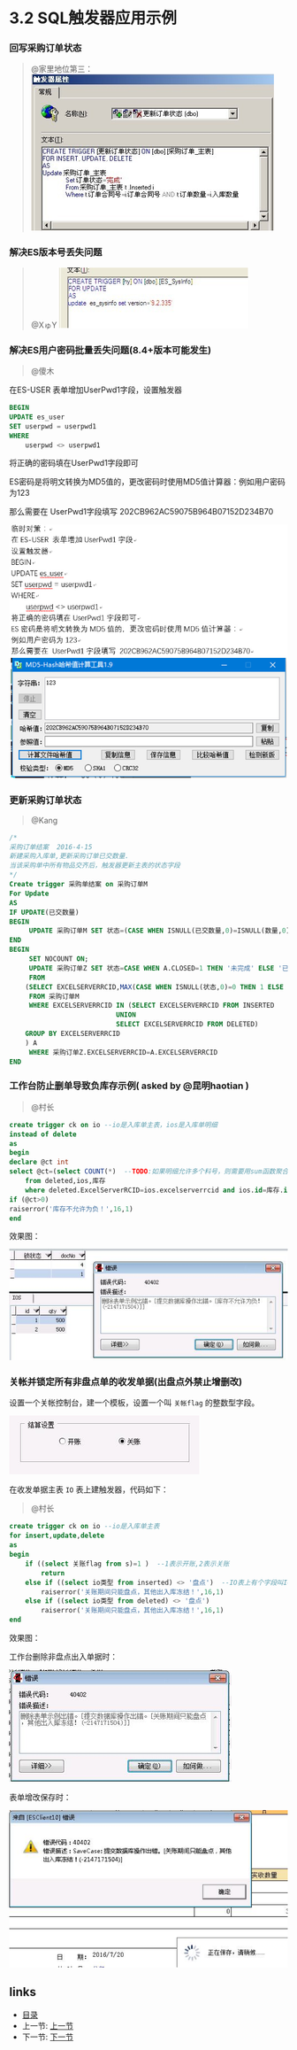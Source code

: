 # 3.2 SQL触发器应用示例

### 回写采购订单状态
> @家里地位第三：  
![](images/3.2.1.jpg?raw=true)

### 解决ES版本号丢失问题  
> @XゅY 
![](images/3.2.2.jpg?raw=true)

### 解决ES用户密码批量丢失问题(8.4+版本可能发生)
> @傻木

在ES-USER 表单增加UserPwd1字段，设置触发器

```sql
BEGIN
UPDATE es_user
SET userpwd = userpwd1
WHERE
	userpwd <> userpwd1
```

将正确的密码填在UserPwd1字段即可

ES密码是将明文转换为MD5值的，更改密码时使用MD5值计算器：例如用户密码为123

那么需要在	UserPwd1字段填写 202CB962AC59075B964B07152D234B70

![](images/3.2.4.jpg?raw=true)

### 更新采购订单状态
> @Kang
```sql
/*
采购订单结案  2016-4-15
新建采购入库单,更新采购订单已交数量.
当该采购单中所有物品交齐后，触发器更新主表的状态字段
*/
Create trigger 采购单结案 on 采购订单M                  
For Update   
AS
IF UPDATE(已交数量)
BEGIN
     UPDATE 采购订单M SET 状态=(CASE WHEN ISNULL(已交数量,0)=ISNULL(数量,0) THEN 1 ELSE 0 END)
END
BEGIN
     SET NOCOUNT ON;
     UPDATE 采购订单Z SET 状态=CASE WHEN A.CLOSED=1 THEN '未完成' ELSE '已完成' end
     FROM
	(SELECT EXCELSERVERRCID,MAX(CASE WHEN ISNULL(状态,0)=0 THEN 1 ELSE 0 END) CLOSED
	 FROM 采购订单M
	 WHERE EXCELSERVERRCID IN (SELECT EXCELSERVERRCID FROM INSERTED
		                   UNION 
		                   SELECT EXCELSERVERRCID FROM DELETED)
	GROUP BY EXCELSERVERRCID
	) A
     WHERE 采购订单Z.EXCELSERVERRCID=A.EXCELSERVERRCID             
END
```

### 工作台防止删单导致负库存示例( asked by @昆明haotian )
> @村长
```sql
create trigger ck on io --io是入库单主表，ios是入库单明细
instead of delete
as 
begin
declare @ct int
select @ct=(select COUNT(*)  --TODO:如果明细允许多个料号，则需要用sum函数聚合qty并按id分组
	from deleted,ios,库存 
	where deleted.ExcelServerRCID=ios.excelserverrcid and ios.id=库存.id and ios.qty>库存.qty)
if (@ct>0)
raiserror('库存不允许为负！',16,1)
end
```

效果图：

![](images/3.2.3.jpg?raw=true)


### 关帐并锁定所有非盘点单的收发单据(出盘点外禁止增删改)
设置一个关帐控制台，建一个模板，设置一个叫 `关帐flag` 的整数型字段。

![](images/3.2.7.jpg?raw=true)

在收发单据主表 `IO` 表上建触发器，代码如下：

> @村长
```sql
create trigger ck on io --io是入库单主表
for insert,update,delete
as 
begin
	if ((select 关账flag from s)=1 )  --1表示开账,2表示关账
		return 
	else if ((select io类型 from inserted) <> '盘点')  --IO表上有个字段叫IO类型，取值为：采购入库，生产入库，生产领料，盘点等。
		raiserror('关账期间只能盘点，其他出入库冻结！',16,1)
	else if ((select io类型 from deleted) <> '盘点')
		raiserror('关账期间只能盘点，其他出入库冻结！',16,1)
end
```

效果图：

工作台删除非盘点出入单据时：

![](images/3.2.5.jpg?raw=true)

表单增改保存时：

![](images/3.2.6.jpg?raw=true)

## links
  * [目录](<preface.md>)
  * 上一节: [上一节](<03.1.md>)
  * 下一节: [下一节](<03.3.md>)
